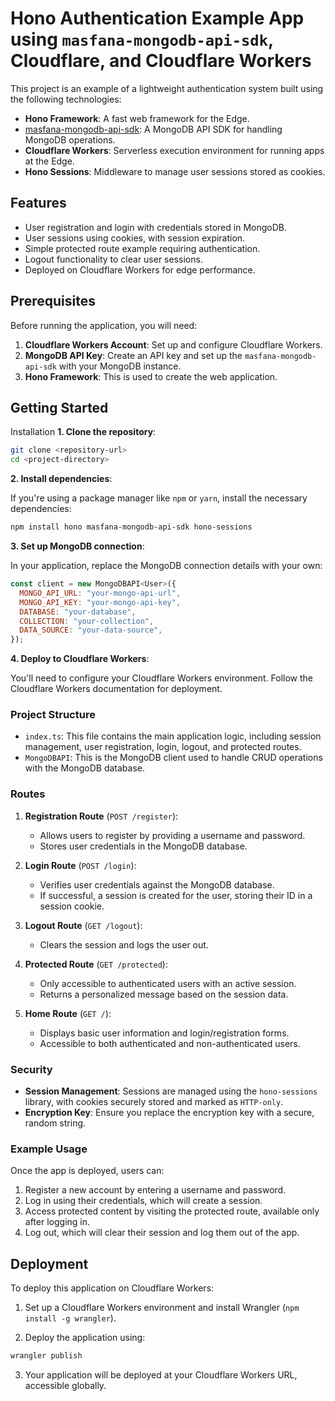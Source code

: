 
# Hono Authentication Example App using `masfana-mongodb-api-sdk`, Cloudflare, and Cloudflare Workers

This project is an example of a lightweight authentication system built using the following technologies:

-   **Hono Framework**: A fast web framework for the Edge.
-   [masfana-mongodb-api-sdk](https://www.npmjs.com/package/masfana-mongodb-api-sdk?activeTab=readme): A MongoDB API SDK for handling MongoDB operations.
-   **Cloudflare Workers**: Serverless execution environment for running apps at the Edge.
-   **Hono Sessions**: Middleware to manage user sessions stored as cookies.

## Features

-   User registration and login with credentials stored in MongoDB.
-   User sessions using cookies, with session expiration.
-   Simple protected route example requiring authentication.
-   Logout functionality to clear user sessions.
-   Deployed on Cloudflare Workers for edge performance.

## Prerequisites

Before running the application, you will need:

1.  **Cloudflare Workers Account**: Set up and configure Cloudflare Workers.
2.  **MongoDB API Key**: Create an API key and set up the `masfana-mongodb-api-sdk` with your MongoDB instance.
3.  **Hono Framework**: This is used to create the web application.

## Getting Started
Installation
**1. Clone the repository**:
```bash
git clone <repository-url>
cd <project-directory>
```
**2. Install dependencies**:

If you're using a package manager like `npm` or `yarn`, install the necessary dependencies:
```bash
npm install hono masfana-mongodb-api-sdk hono-sessions
```
**3. Set up MongoDB connection**:

In your application, replace the MongoDB connection details with your own:
```javascript
const client = new MongoDBAPI<User>({
  MONGO_API_URL: "your-mongo-api-url",
  MONGO_API_KEY: "your-mongo-api-key",
  DATABASE: "your-database",
  COLLECTION: "your-collection",
  DATA_SOURCE: "your-data-source",
});
```
**4. Deploy to Cloudflare Workers**:

You'll need to configure your Cloudflare Workers environment. Follow the Cloudflare Workers documentation for deployment.

### Project Structure

-   `index.ts`: This file contains the main application logic, including session management, user registration, login, logout, and protected routes.
-   `MongoDBAPI`: This is the MongoDB client used to handle CRUD operations with the MongoDB database.

### Routes

1.  **Registration Route** (`POST /register`):
    
    -   Allows users to register by providing a username and password.
    -   Stores user credentials in the MongoDB database.
2.  **Login Route** (`POST /login`):
    
    -   Verifies user credentials against the MongoDB database.
    -   If successful, a session is created for the user, storing their ID in a session cookie.
3.  **Logout Route** (`GET /logout`):
    
    -   Clears the session and logs the user out.
4.  **Protected Route** (`GET /protected`):
    
    -   Only accessible to authenticated users with an active session.
    -   Returns a personalized message based on the session data.
5.  **Home Route** (`GET /`):
    
    -   Displays basic user information and login/registration forms.
    -   Accessible to both authenticated and non-authenticated users.

### Security

-   **Session Management**: Sessions are managed using the `hono-sessions` library, with cookies securely stored and marked as `HTTP-only`.
-   **Encryption Key**: Ensure you replace the encryption key with a secure, random string.

### Example Usage

Once the app is deployed, users can:

1.  Register a new account by entering a username and password.
2.  Log in using their credentials, which will create a session.
3.  Access protected content by visiting the protected route, available only after logging in.
4.  Log out, which will clear their session and log them out of the app.

## Deployment

To deploy this application on Cloudflare Workers:

1.  Set up a Cloudflare Workers environment and install Wrangler (`npm install -g wrangler`).
    
2.  Deploy the application using:
```bash
wrangler publish
```
3.  Your application will be deployed at your Cloudflare Workers URL, accessible globally.
